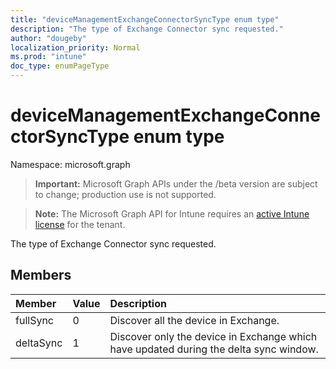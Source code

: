 ```yaml
---
title: "deviceManagementExchangeConnectorSyncType enum type"
description: "The type of Exchange Connector sync requested."
author: "dougeby"
localization_priority: Normal
ms.prod: "intune"
doc_type: enumPageType
---
```


# deviceManagementExchangeConnectorSyncType enum type

Namespace: microsoft.graph

> **Important:** Microsoft Graph APIs under the /beta version are subject to change; production use is not supported.

> **Note:** The Microsoft Graph API for Intune requires an [active Intune license](https://go.microsoft.com/fwlink/?linkid=839381) for the tenant.

The type of Exchange Connector sync requested.

## Members
|Member|Value|Description|
|:---|:---|:---|
|fullSync|0|Discover all the device in Exchange.|
|deltaSync|1|Discover only the device in Exchange which have updated during the delta sync window.|






